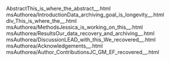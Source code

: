 AbstractThis_is_where_the_abstract__.html
msAuthorea/IntroductionData_archiving_goal_is_longevity__.html
div_This_is_where_the__.html
msAuthorea/MethodsJessica_is_working_on_this__.html
msAuthorea/ResultsOur_data_recovery_and_archiving__.html
msAuthorea/DiscussionLEAD_with_this_We_recovered__.html
msAuthorea/Acknowledgements__.html
msAuthorea/Author_ContributionsJC_GM_EF_recovered__.html